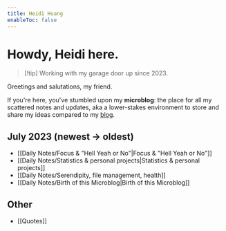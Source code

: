 ```yaml
---
title: Heidi Huang
enableToc: false
---
```

# Howdy, Heidi here.
> [!tip] Working with my garage door up since 2023.

Greetings and salutations, my friend.

If you're here, you've stumbled upon my **microblog**: the place for all my scattered notes and updates, aka a lower-stakes environment to store and share my ideas compared to my [blog](https://heidi-huang.ghost.io). 


## July 2023 (newest → oldest)
- [[Daily Notes/Focus & "Hell Yeah or No"|Focus & "Hell Yeah or No"]]
- [[Daily Notes/Statistics & personal projects|Statistics & personal projects]]
- [[Daily Notes/Serendipity, file management, health]]
- [[Daily Notes/Birth of this Microblog|Birth of this Microblog]]

## Other
- [[Quotes]]